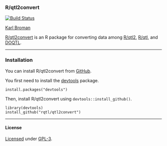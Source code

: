 ### R/qtl2convert

[![Build Status](https://travis-ci.org/rqtl/qtl2convert.svg?branch=master)](https://travis-ci.org/rqtl/qtl2convert)

[Karl Broman](http://kbroman.org)

[R/qtl2convert](https://github.com/rqtl/qtl2convert) is an R package
for converting data among [R/qtl2](http://kbroman.org/qtl2),
[R/qtl](http://rqtl.org), and
[DOQTL](https://www.bioconductor.org/packages/release/bioc/html/DOQTL.html).

---

### Installation

You can install R/qtl2convert from [GitHub](https://github.com/rqtl/qtl2convert).

You first need to install the
[devtools](https://github.com/hadley/devtools) package.

    install.packages("devtools")

Then, install R/qtl2convert using `devtools::install_github()`.

    library(devtools)
    install_github("rqtl/qtl2convert")

---

#### License

[Licensed](License.md) under [GPL-3](https://www.r-project.org/Licenses/GPL-3).
